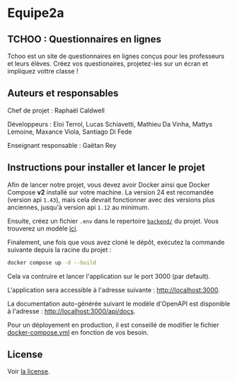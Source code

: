 # Equipe2a

## TCHOO : Questionnaires en lignes

Tchoo est un site de questionnaires en lignes conçus pour les professeurs et leurs élèves. Créez vos questionaires, projetez-les sur un écran et impliquez vottre classe !

## Auteurs et responsables
Chef de projet : Raphaël Caldwell

Développeurs : Eloi Terrol, Lucas Schiavetti, Mathieu Da Vinha, Mattys Lemoine, Maxance Viola, Santiago Di Fede

Enseignant responsable : Gaëtan Rey

## Instructions pour installer et lancer le projet

Afin de lancer notre projet, vous devez avoir Docker ainsi que Docker Compose **v2** installé sur votre machine. La version 24 est recomandée (version api `1.43`), mais cela devrait fonctionner avec des versions plus anciennes, jusqu'à version api `1.12` au minimum.

Ensuite, créez un fichier `.env` dans le repertoire [`backend/`](./backend/) du projet. Vous trouverez un modèle [ici](./backend/README.md).

Finalement, une fois que vous avez cloné le dépôt, exécutez la commande suivante depuis la racine du projet :

```sh
docker compose up -d --build
```

Cela va contruire et lancer l'application sur le port 3000 (par default).

L'application sera accessible à l'adresse suivante : [http://localhost:3000](http://localhost:3000).

La documentation auto-générée suivant le modèle d'OpenAPI est disponible à l'adresse : [http://localhost:3000/api/docs](http://localhost:3000/api/docs).

Pour un déployement en production, il est conseillé de modifier le fichier [docker-compose.yml](./docker-compose.yml) en fonction de vos besoin.

## License

Voir [la license](./LICENCE).
